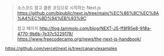 
> 소스코드 참고
클론 코딩으로 시작하는 Next.js  
https://github.com/bjpublic/next.js/tree/main/%EC%86%8C%EC%8A%A4%EC%BD%94%EB%93%9C  


> 참고 페이지
http://tlog.tammolo.com/blog/NEXT-JS-ff8f85e8-918a-4770-9b6b-7e37c5229178/  
https://www.freecodecamp.org/news/the-next-js-handbook/  

https://github.com/vercel/next.js/tree/canary/examples  